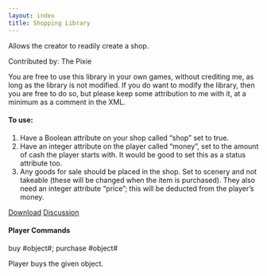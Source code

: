 ```yaml
---
layout: index
title: Shopping Library
---
```


Allows the creator to readily create a shop.

Contributed by: <span class="author">The Pixie</span>

You are free to use this library in your own games, without crediting me, as long as the library is not modified. If you do want to modify the library, then you are free to do so, but please keep some attribution to me with it, at a minimum as a comment in the XML.

#### To use:

1.  Have a Boolean attribute on your shop called “shop” set to true.
2.  Have an integer attribute on the player called “money”, set to the amount of cash the player starts with. It would be good to set this as a status attribute too.
3.  Any goods for sale should be placed in the shop. Set to scenery and not takeable (these will be changed when the item is purchased). They also need an integer attribute “price”; this will be deducted from the player’s money.

[Download]({{site.baseurl}}/files//shopping.zip)
[Discussion](http://www.axeuk.com/phpBB3/viewtopic.php?f=10&t=2557)

#### Player Commands

buy \#object\#; purchase \#object\#

Player buys the given object.

